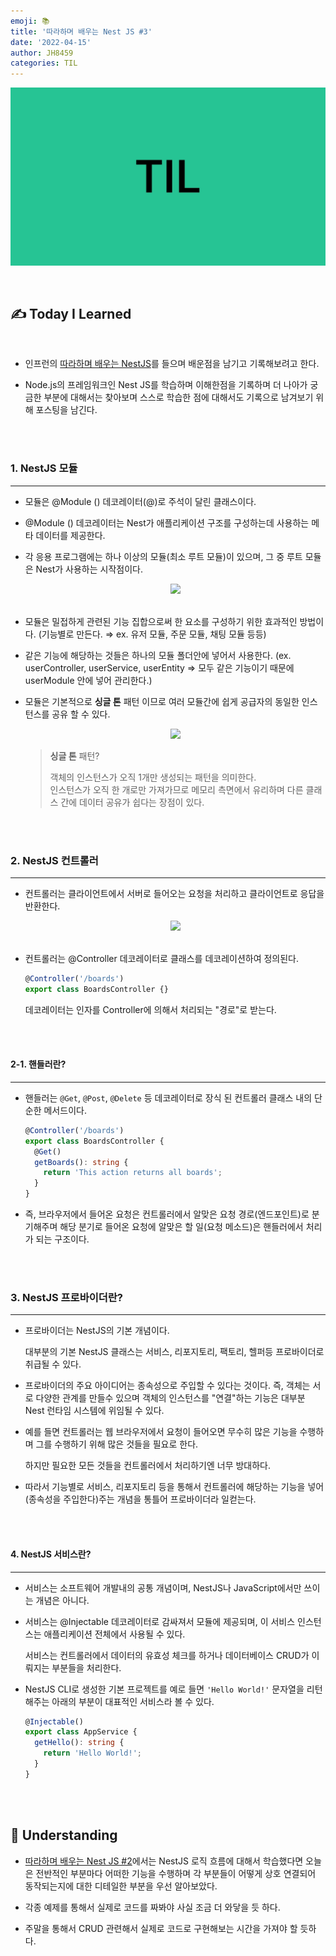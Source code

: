 ```yaml
---
emoji: 📚
title: '따라하며 배우는 Nest JS #3'
date: '2022-04-15'
author: JH8459
categories: TIL
---
```


![github-blog.png](../../assets/common/TIL.jpeg)

<br>

## ✍️ **T**oday **I** **L**earned

<br>

- 인프런의 <a href="https://www.inflearn.com/course/%EB%94%B0%EB%9D%BC%ED%95%98%EB%8A%94-%EB%84%A4%EC%8A%A4%ED%8A%B8-%EC%A0%9C%EC%9D%B4%EC%97%90%EC%8A%A4" target="_blank">따라하며 배우는 NestJS</a>를 들으며 배운점을 남기고 기록해보려고 한다.

- Node.js의 프레임워크인 Nest JS를 학습하며 이해한점을 기록하며 더 나아가 궁금한 부분에 대해서는 찾아보며 스스로 학습한 점에 대해서도 기록으로 남겨보기 위해 포스팅을 남긴다.

<br>
<br>

### 1. NestJS 모듈

---

- 모듈은 @Module () 데코레이터(@)로 주석이 달린 클래스이다.

- @Module () 데코레이터는 Nest가 애플리케이션 구조를 구성하는데 사용하는 메타 데이터를 제공한다.

- 각 응용 프로그램에는 하나 이상의 모듈(최소 루트 모듈)이 있으며, 그 중 루트 모듈은 Nest가 사용하는 시작점이다.

  <center><img src="https://user-images.githubusercontent.com/83164003/163526133-269d66b5-2893-4ce3-b791-bb0248f1d930.png"/></center><br>

- 모듈은 밀접하게 관련된 기능 집합으로써 한 요소를 구성하기 위한 효과적인 방법이다. (기능별로 만든다. ⇒ ex. 유저 모듈, 주문 모듈, 채팅 모듈 등등)

- 같은 기능에 해당하는 것들은 하나의 모듈 폴더안에 넣어서 사용한다. (ex. userController, userService, userEntity ⇒ 모두 같은 기능이기 때문에 userModule 안에 넣어 관리한다.)

- 모듈은 기본적으로 **싱글 톤** 패턴 이므로 여러 모듈간에 쉽게 공급자의 동일한 인스턴스를 공유 할 수 있다.

  <center><img src="https://user-images.githubusercontent.com/83164003/163527022-95b7fd3f-4b56-46f8-8363-ba5926a47677.png"/></center>

  > **싱글 톤** 패턴?
  >
  > 객체의 인스턴스가 오직 1개만 생성되는 패턴을 의미한다.<br>
  > 인스턴스가 오직 한 개로만 가져가므로 메모리 측면에서 유리하며 다른 클래스 간에 데이터 공유가 쉽다는 장점이 있다.

<br>
<br>

### 2. NestJS 컨트롤러

---

- 컨트롤러는 클라이언트에서 서버로 들어오는 요청을 처리하고 클라이언트로 응답을 반환한다.

  <center><img src="https://user-images.githubusercontent.com/83164003/163531253-9608853a-8be1-41c8-a515-e9139974e523.png"/></center><br>

- 컨트롤러는 @Controller 데코레이터로 클래스를 데코레이션하여 정의된다.

  ```typescript
  @Controller('/boards')
  export class BoardsController {}
  ```

  데코레이터는 인자를 Controller에 의해서 처리되는 "경로"로 받는다.

<br>
<br>

#### 2-1. 핸들러란?

---

- 핸들러는 `@Get`, `@Post`, `@Delete` 등 데코레이터로 장식 된 컨트롤러 클래스 내의 단순한 메서드이다.

  ```typescript
  @Controller('/boards')
  export class BoardsController {
    @Get()
    getBoards(): string {
      return 'This action returns all boards';
    }
  }
  ```

- 즉, 브라우저에서 들어온 요청은 컨트롤러에서 알맞은 요청 경로(엔드포인트)로 분기해주며 해당 분기로 들어온 요청에 알맞은 할 일(요청 메소드)은 핸들러에서 처리가 되는 구조이다.

<br>
<br>

### 3. NestJS 프로바이더란?

---

- 프로바이더는 NestJS의 기본 개념이다.

  대부분의 기본 NestJS 클래스는 서비스, 리포지토리, 팩토리, 헬퍼등 프로바이더로 취급될 수 있다.

- 프로바이더의 주요 아이디어는 종속성으로 주입할 수 있다는 것이다. 즉, 객체는 서로 다양한 관계를 만들수 있으며 객체의 인스턴스를 "연결"하는 기능은 대부분 Nest 런타임 시스템에 위임될 수 있다.

- 예를 들면 컨트롤러는 웹 브라우저에서 요청이 들어오면 무수히 많은 기능을 수행하며 그를 수행하기 위해 많은 것들을 필요로 한다.

  하지만 필요한 모든 것들을 컨트롤러에서 처리하기엔 너무 방대하다.

- 따라서 기능별로 서비스, 리포지토리 등을 통해서 컨트롤러에 해당하는 기능을 넣어(종속성을 주입한다)주는 개념을 통틀어 프로바이더라 일컫는다.

<br>
<br>

#### 4. NestJS 서비스란?

---

- 서비스는 소프트웨어 개발내의 공통 개념이며, NestJS나 JavaScript에서만 쓰이는 개념은 아니다.

- 서비스는 @Injectable 데코레이터로 감싸져서 모듈에 제공되며, 이 서비스 인스턴스는 애플리케이션 전체에서 사용될 수 있다.

  서비스는 컨트롤러에서 데이터의 유효성 체크를 하거나 데이터베이스 CRUD가 이뤄지는 부분들을 처리한다.

- NestJS CLI로 생성한 기본 프로젝트를 예로 들면 `'Hello World!'` 문자열을 리턴해주는 아래의 부분이 대표적인 서비스라 볼 수 있다.

  ```typescript
  @Injectable()
  export class AppService {
    getHello(): string {
      return 'Hello World!';
    }
  }
  ```

<br>
<br>

## 🤔 Understanding

- <a href="https://blog.jh8459.com/2022-04-14-TIL/" target="_blank">따라하며 배우는 Nest JS #2</a>에서는 NestJS 로직 흐름에 대해서 학습했다면 오늘은 전반적인 부분마다 어떠한 기능을 수행하며 각 부분들이 어떻게 상호 연결되어 동작되는지에 대한 디테일한 부분을 우선 알아보았다.

- 각종 예제를 통해서 실제로 코드를 짜봐야 사실 조금 더 와닿을 듯 하다.

- 주말을 통해서 CRUD 관련해서 실제로 코드로 구현해보는 시간을 가져야 할 듯하다.

<br>
<br>

